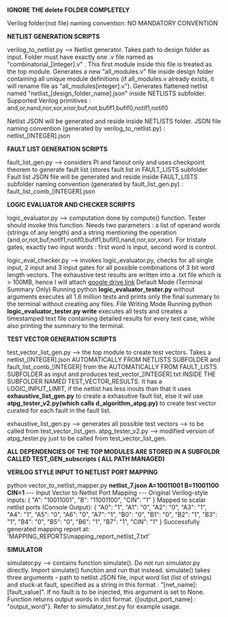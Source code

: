 **IGNORE THE delete FOLDER COMPLETELY**

Verilog folder(not file) naming convention: NO MANDATORY CONVENTION

**NETLIST GENERATION SCRIPTS**

verilog_to_netlist.py --> Netlist generator. Takes path to design folder as input. Folder must have exactly one .v file named as "combinatorial_[integer].v" . This first module inside this file is treated as the top module. Generates a new "all_modules.v" file inside design folder containing all unique module definitions (if all_modules.v already exists, it will rename file as "all_modules[integer].v"). Generates flattened netlist named "netlist_[design_folder_name].json" inside NETLISTS subfolder. Supported Verilog primitives : and,or,nand,nor,xor,xnor,buf,not,bufif1,bufif0,notif1,notif0

Netlist JSON will be generated and reside inside NETLISTS folder. JSON file naming convention (generated by verilog_to_netlist.py) : netlist_[INTEGER].json

**FAULT LIST GENERATION SCRIPTS**

fault_list_gen.py --> considers PI and fanout only and uses checkpoint theorem to generate fault list (stores fault list in FAULT_LISTS subfolder
Fault list JSON file will be generated and reside inside FAULT_LISTS subfolder naming convention (generated by fault_list_gen.py) : fault_list_comb_[INTEGER].json

**LOGIC EVALUATOR AND CHECKER SCRIPTS**

logic_evaluator.py --> computation done by compute() function. Tester should invoke this function. Needs two parameters : a list of operand words (strings of any length) and a string mentioning the operation (and,or,not,buf,notif1,notif0,bufif1,bufif0,nand,nor,xor,xnor). For tristate gates, exactly two input words : first word is input, second word is control.

logic_eval_checker.py --> invokes logic_evaluator.py, checks for all single input, 2 input and 3 input gates for all possible combinations of 3 bit word length vectors. The exhaustive test results are written into a .txt file which is > 100MB, hence I will attach [google drive link](https://drive.google.com/drive/folders/1hZVgVDqM7l2cUY0yMfNnMxIHhtbDwZEr?usp=sharing)
Default Mode (Terminal Summary Only)
Running python **logic_evaluator_tester.py** without arguments executes all 1.6 million tests and prints only the final summary to the terminal without creating any files.
File Writing Mode
Running python **logic_evaluator_tester.py write** executes all tests and creates a timestamped text file containing detailed results for every test case, while also printing the summary to the terminal.

**TEST VECTOR GENERATION SCRIPTS**

test_vector_list_gen.py --> the top module to create test vectors. Takes a  netlist_[INTEGER].json AUTOMATICALLY FROM NETLISTS SUBFOLDER and fault_list_comb_[INTEGER] from the AUTOMATICALLY FROM FAULT_LISTS SUBFOLDER as input and produces test_vector_[INTEGER].txt INSIDE THE SUBFOLDER NAMED TEST_VECTOR_RESULTS. It has a LOGIC_INPUT_LIMIT, if the netlist has less inouts than that it uses **exhaustive_list_gen.py** to create a exhasutive fault list, else it wil use **atpg_tester_v2.py(which calls d_algorithm_atpg.py)** to create test vector curated for each fault in the fault list.

exhaustive_list_gen.py  --> generates all possible test vectors --> to be called from test_vector_list_gen.
atpg_tester_v2.py  --> modified version of atpg_tester.py just to be called from test_vector_list_gen.

**ALL DEPENDENCIES OF THE TOP MODULES ARE STORED IN A SUBFOLDR CALLED TEST_GEN_subscripts ( ALL PATH MANAGED)**

**VERILOG STYLE INPUT TO NETLIST PORT MAPPING**

python vector_to_netlist_mapper.py **netlist_7.json A=10011001 B=11001100 CIN=1**
--- Input Vector to Netlist Port Mapping ---
Original Verilog-style inputs:
{
    "A": "10011001",
    "B": "11001100",
    "CIN": "1"
}
Mapped to scalar netlist ports (Console Output):
{
    "A0": "1",
    "A1": "0",
    "A2": "0",
    "A3": "1",
    "A4": "1",
    "A5": "0",
    "A6": "0",
    "A7": "1",
    "B0": "0",
    "B1": "0",
    "B2": "1",
    "B3": "1",
    "B4": "0",
    "B5": "0",
    "B6": "1",
    "B7": "1",
    "CIN": "1"
}
Successfully generated mapping report at: 'MAPPING_REPORTS\mapping_report_netlist_7.txt'

**SIMULATOR** 

simulator.py --> contains function simulate(). Do not run simulator.py directly. Import simulate() function and run that instead. simulate() takes three arguments - path to netlist JSON file, input word list (list of strings) and stuck-at fault, specified as a string in this format : "[net_name]:[fault_value]". If no fault is to be injected, this argument is set to None. Function returns output words in dict format. {[output_port_name] : "output_word"}. Refer to simulator_test.py for example usage.
